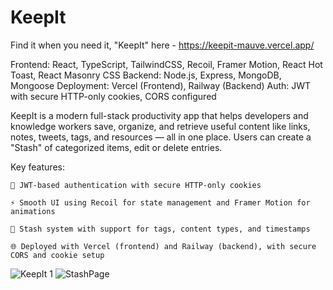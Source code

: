 # KeepIt
Find it when you need it, "KeepIt"
here - https://keepit-mauve.vercel.app/

Frontend: React, TypeScript, TailwindCSS, Recoil, Framer Motion, React Hot Toast, React Masonry CSS
Backend: Node.js, Express, MongoDB, Mongoose
Deployment: Vercel (Frontend), Railway (Backend)
Auth: JWT with secure HTTP-only cookies, CORS configured

KeepIt is a modern full-stack productivity app that helps developers and knowledge workers save, organize, and retrieve useful content like links, notes, tweets, tags, and resources — all in one place.
Users can create a "Stash" of categorized items, edit or delete entries.


Key features:

    🔐 JWT-based authentication with secure HTTP-only cookies

    ⚡ Smooth UI using Recoil for state management and Framer Motion for animations

    📁 Stash system with support for tags, content types, and timestamps

    🌐 Deployed with Vercel (frontend) and Railway (backend), with secure CORS and cookie setup

![KeepIt 1](https://github.com/user-attachments/assets/4b086ce1-2715-439a-8b14-7411dc5705de)
![StashPage](https://github.com/user-attachments/assets/21a25068-19b8-4bb7-a402-cf07d2c16e1b)
